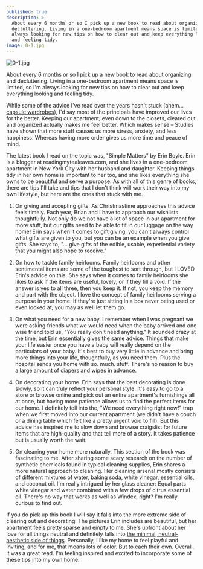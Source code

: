 ```yaml
---
published: true
description: >-
  About every 6 months or so I pick up a new book to read about organizing and
  decluttering. Living in a one-bedroom apartment means space is limited, so I'm
  always looking for new tips on how to clear out and keep everything looking
  and feeling tidy.
image: 0-1.jpg
---
```

![0-1.jpg]({{site.baseurl}}/img/0-1.jpg)

About every 6 months or so I pick up a new book to read about organizing and decluttering. Living in a one-bedroom apartment means space is limited, so I'm always looking for new tips on how to clear out and keep everything looking and feeling tidy. 

While some of the advice I've read over the years hasn't stuck (ahem... [capsule wardrobes](https://redletterdayblog.com/What-I-Learned-From-Trying-A-Capsule-Wardrobe)), I'd say most of the principals have improved our lives for the better. Keeping our apartment, even down to the closets, cleared out and organized actually makes me feel better. Which makes sense – Studies have shown that more stuff causes us more stress, anxiety, and less happiness. Whereas having more order gives us more time and peace of mind.  

The latest book I read on the topic was, "Simple Matters" by Erin Boyle. Erin is a blogger at readingmytealeaves.com, and she lives in a one-bedroom apartment in New York City with her husband and daughter. Keeping things tidy in her own home is important to her too, and she likes everything she owns to be beautiful and serve a purpose. As with all of this genre of books, there are tips I'll take and tips that I don't think will work their way into my own lifestyle, but here are the ones that stuck with me. 

1.  On giving and accepting gifts. As Christmastime approaches this advice feels timely. Each year, Brian and I have to approach our wishlists thoughtfully. Not only do we not have a lot of space in our apartment for more stuff, but our gifts need to be able to fit in our luggage on the way home! Erin says when it comes to gift giving, you can't always control what gifts are given to you, but you can be an example when you give gifts. She says to, "... give gifts of the edible, usable, experiential variety that you might also hope to receive." 

2. On how to tackle family heirlooms. Family heirlooms and other sentimental items are some of the toughest to sort through, but I LOVED Erin's advice on this. She says when it comes to family heirlooms she likes to ask if the items are useful, lovely, or if they fill a void. If the answer is yes to all three, then you keep it. If not, you keep the memory and part with the object. I love the concept of family heirlooms serving a purpose in your home. If they're just sitting in a box never being used or even looked at, you may as well let them go. 

3. On what you need for a new baby. I remember when I was pregnant we were asking friends what we would need when the baby arrived and one wise friend told us, "You really don't need anything." It sounded crazy at the time, but Erin essentially gives the same advice. Things that make your life easier once you have a baby will really depend on the particulars of your baby. It's best to buy very little in advance and bring more things into your life, thoughtfully, as you need them. Plus the hospital sends you home with so. much. stuff. There's no reason to buy a large amount of diapers and wipes in advance. 

4. On decorating your home. Erin says that the best decorating is done slowly, so it can truly reflect your personal style. It's easy to go to a store or browse online and pick out an entire apartment's furnishings all at once, but having more patience allows us to find the perfect items for our home. I definitely fell into the, "We need everything right now!" trap when we first moved into our current apartment (we didn't have a couch or a dining table which felt like a pretty urgent void to fill). But this advice has inspired me to slow down and browse craigslist for future items that are high-quality and that tell more of a story. It takes patience but is usually worth the wait. 

5. On cleaning your home more naturally. This section of the book was fascinating to me. After sharing some scary research on the number of synthetic chemicals found in typical cleaning supplies, Erin shares a more natural approach to cleaning. Her cleaning arsenal mostly consists of different mixtures of water, baking soda, white vinegar, essential oils, and coconut oil. I'm really intrigued by her glass cleaner: Equal parts white vinegar and water combined with a few drops of citrus essential oil. There's no way that works as well as Windex, right? I'm really curious to find out. 

If you do pick up this book I will say it falls into the more extreme side of clearing out and decorating. The pictures Erin includes are beautiful, but her apartment feels pretty sparse and empty to me. She's upfront about her love for all things neutral and definitely falls into [the minimal, neutral-aesthetic side of things](https://redletterdayblog.com/4-Things-I-Dislike-About-Minimalism). Personally, I like my home to feel playful and inviting, and for me, that means lots of color. But to each their own. Overall, it was a great read. I'm feeling inspired and excited to incorporate some of these tips into my own home.
